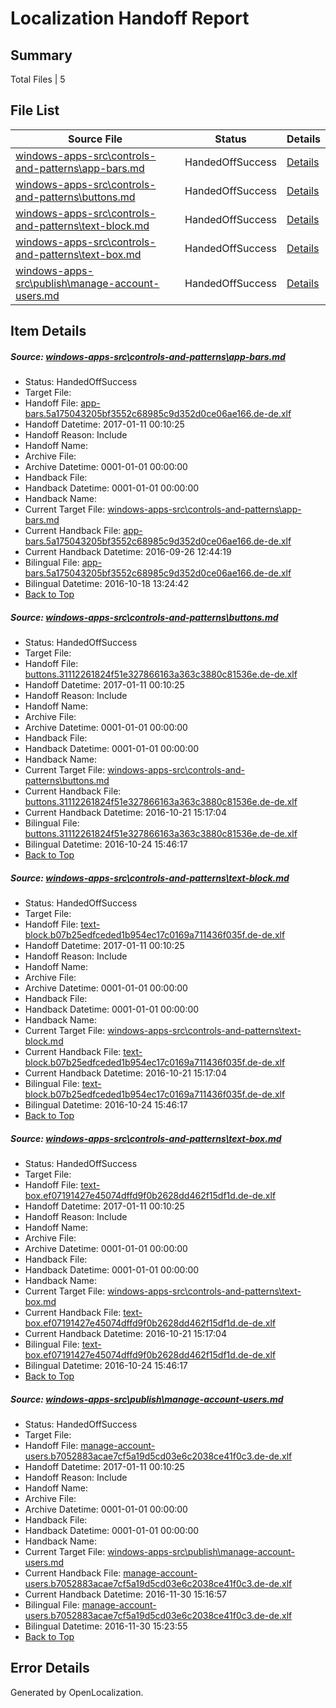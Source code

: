 # <a name='report-top'></a> Localization Handoff Report

## Summary
 Total Files | 5

## File List
 Source File | Status | Details 
 ----------- | ------ | ------- 
 [windows-apps-src\controls-and-patterns\app-bars.md](https://cpubwin.visualstudio.com/windows-uwp/_git/windows-uwp/commit/1845fae96db65e32adac7f954de3f88f56ca81bf?path=windows-apps-src%2Fcontrols-and-patterns%2Fapp-bars.md&_a=contents) | HandedOffSuccess | [Details](#01869ea568ec128a6a7f9b87523b089c0a300fe51691)
 [windows-apps-src\controls-and-patterns\buttons.md](https://cpubwin.visualstudio.com/windows-uwp/_git/windows-uwp/commit/1845fae96db65e32adac7f954de3f88f56ca81bf?path=windows-apps-src%2Fcontrols-and-patterns%2Fbuttons.md&_a=contents) | HandedOffSuccess | [Details](#4f1c3291b1dd32176dec4dc11ab903853043dc511693)
 [windows-apps-src\controls-and-patterns\text-block.md](https://cpubwin.visualstudio.com/windows-uwp/_git/windows-uwp/commit/1845fae96db65e32adac7f954de3f88f56ca81bf?path=windows-apps-src%2Fcontrols-and-patterns%2Ftext-block.md&_a=contents) | HandedOffSuccess | [Details](#ec4c0e93a278bd5f3aa2b7be5ed6b80fc12181323206)
 [windows-apps-src\controls-and-patterns\text-box.md](https://cpubwin.visualstudio.com/windows-uwp/_git/windows-uwp/commit/1845fae96db65e32adac7f954de3f88f56ca81bf?path=windows-apps-src%2Fcontrols-and-patterns%2Ftext-box.md&_a=contents) | HandedOffSuccess | [Details](#9ce268494e4cf7367e22254aa6d20d4b2a24f22a3207)
 [windows-apps-src\publish\manage-account-users.md](https://cpubwin.visualstudio.com/windows-uwp/_git/windows-uwp/commit/26c6d718156661176798e6a30c83b69994191382?path=windows-apps-src%2Fpublish%2Fmanage-account-users.md&_a=contents) | HandedOffSuccess | [Details](#b941d7640483d25c2d87bac32b9ba5e3dfecc7e25759)

## Item Details
##### <a name='01869ea568ec128a6a7f9b87523b089c0a300fe51691'></a> Source: [windows-apps-src\controls-and-patterns\app-bars.md](https://cpubwin.visualstudio.com/windows-uwp/_git/windows-uwp/commit/1845fae96db65e32adac7f954de3f88f56ca81bf?path=windows-apps-src%2Fcontrols-and-patterns%2Fapp-bars.md&_a=contents)
* Status: HandedOffSuccess
* Target File: 
* Handoff File: [app-bars.5a175043205bf3552c68985c9d352d0ce06ae166.de-de.xlf](https://cpubwin.visualstudio.com/windows-uwp/_git/WDCLib.handoff/commit/d6546606e843a94f3efa7ce0adeec757a9acb9a7?path=ol-handoff%2Fcpubwin%2Fwindows-uwp.de-de%2Fmaster%2Fapp-bars.5a175043205bf3552c68985c9d352d0ce06ae166.de-de.xlf&_a=contents)
* Handoff Datetime: 2017-01-11 00:10:25
* Handoff Reason: Include
* Handoff Name: 
* Archive File: 
* Archive Datetime: 0001-01-01 00:00:00
* Handback File: 
* Handback Datetime: 0001-01-01 00:00:00
* Handback Name: 
* Current Target File: [windows-apps-src\controls-and-patterns\app-bars.md](https://cpubwin.visualstudio.com/windows-uwp/_git/windows-uwp.de-de/commit/bd18ae6d5d38832091e0ddecaff4b7000623d830?path=windows-apps-src%2Fcontrols-and-patterns%2Fapp-bars.md&_a=contents)
* Current Handback File: [app-bars.5a175043205bf3552c68985c9d352d0ce06ae166.de-de.xlf](https://cpubwin.visualstudio.com/windows-uwp/_git/WDCLib.handback/commit/628ba96e56c142c61ba716ca85d7a08ad45914fb?path=ol-handback%2FMicrosoft%2Fwindows-apps.de-de%2Fmaster%2Fapp-bars.5a175043205bf3552c68985c9d352d0ce06ae166.de-de.xlf&_a=contents)
* Current Handback Datetime: 2016-09-26 12:44:19
* Bilingual File: [app-bars.5a175043205bf3552c68985c9d352d0ce06ae166.de-de.xlf](https://cpubwin.visualstudio.com/windows-uwp/_git/WDCLib.handback/commit/628ba96e56c142c61ba716ca85d7a08ad45914fb?path=ol-handback%2FMicrosoft%2Fwindows-apps.de-de%2Fmaster%2Fapp-bars.5a175043205bf3552c68985c9d352d0ce06ae166.de-de.xlf&_a=contents)
* Bilingual Datetime: 2016-10-18 13:24:42
* [Back to Top](#report-top)

##### <a name='4f1c3291b1dd32176dec4dc11ab903853043dc511693'></a> Source: [windows-apps-src\controls-and-patterns\buttons.md](https://cpubwin.visualstudio.com/windows-uwp/_git/windows-uwp/commit/1845fae96db65e32adac7f954de3f88f56ca81bf?path=windows-apps-src%2Fcontrols-and-patterns%2Fbuttons.md&_a=contents)
* Status: HandedOffSuccess
* Target File: 
* Handoff File: [buttons.31112261824f51e327866163a363c3880c81536e.de-de.xlf](https://cpubwin.visualstudio.com/windows-uwp/_git/WDCLib.handoff/commit/d6546606e843a94f3efa7ce0adeec757a9acb9a7?path=ol-handoff%2Fcpubwin%2Fwindows-uwp.de-de%2Fmaster%2Fbuttons.31112261824f51e327866163a363c3880c81536e.de-de.xlf&_a=contents)
* Handoff Datetime: 2017-01-11 00:10:25
* Handoff Reason: Include
* Handoff Name: 
* Archive File: 
* Archive Datetime: 0001-01-01 00:00:00
* Handback File: 
* Handback Datetime: 0001-01-01 00:00:00
* Handback Name: 
* Current Target File: [windows-apps-src\controls-and-patterns\buttons.md](https://cpubwin.visualstudio.com/windows-uwp/_git/windows-uwp.de-de/commit/c3cc6ddc6f3b2e0e594b3a771a3787b6567d88e5?path=windows-apps-src%2Fcontrols-and-patterns%2Fbuttons.md&_a=contents)
* Current Handback File: [buttons.31112261824f51e327866163a363c3880c81536e.de-de.xlf](https://cpubwin.visualstudio.com/windows-uwp/_git/WDCLib.handback/commit/af7251542093aa676fc710fa76cce8c29961cc27?path=ol-handback%2FMicrosoft%2Fwindows-apps.de-de%2Fmaster%2Fbuttons.31112261824f51e327866163a363c3880c81536e.de-de.xlf&_a=contents)
* Current Handback Datetime: 2016-10-21 15:17:04
* Bilingual File: [buttons.31112261824f51e327866163a363c3880c81536e.de-de.xlf](https://cpubwin.visualstudio.com/windows-uwp/_git/WDCLib.handback/commit/af7251542093aa676fc710fa76cce8c29961cc27?path=ol-handback%2FMicrosoft%2Fwindows-apps.de-de%2Fmaster%2Fbuttons.31112261824f51e327866163a363c3880c81536e.de-de.xlf&_a=contents)
* Bilingual Datetime: 2016-10-24 15:46:17
* [Back to Top](#report-top)

##### <a name='ec4c0e93a278bd5f3aa2b7be5ed6b80fc12181323206'></a> Source: [windows-apps-src\controls-and-patterns\text-block.md](https://cpubwin.visualstudio.com/windows-uwp/_git/windows-uwp/commit/1845fae96db65e32adac7f954de3f88f56ca81bf?path=windows-apps-src%2Fcontrols-and-patterns%2Ftext-block.md&_a=contents)
* Status: HandedOffSuccess
* Target File: 
* Handoff File: [text-block.b07b25edfceded1b954ec17c0169a711436f035f.de-de.xlf](https://cpubwin.visualstudio.com/windows-uwp/_git/WDCLib.handoff/commit/d6546606e843a94f3efa7ce0adeec757a9acb9a7?path=ol-handoff%2Fcpubwin%2Fwindows-uwp.de-de%2Fmaster%2Ftext-block.b07b25edfceded1b954ec17c0169a711436f035f.de-de.xlf&_a=contents)
* Handoff Datetime: 2017-01-11 00:10:25
* Handoff Reason: Include
* Handoff Name: 
* Archive File: 
* Archive Datetime: 0001-01-01 00:00:00
* Handback File: 
* Handback Datetime: 0001-01-01 00:00:00
* Handback Name: 
* Current Target File: [windows-apps-src\controls-and-patterns\text-block.md](https://cpubwin.visualstudio.com/windows-uwp/_git/windows-uwp.de-de/commit/c3cc6ddc6f3b2e0e594b3a771a3787b6567d88e5?path=windows-apps-src%2Fcontrols-and-patterns%2Ftext-block.md&_a=contents)
* Current Handback File: [text-block.b07b25edfceded1b954ec17c0169a711436f035f.de-de.xlf](https://cpubwin.visualstudio.com/windows-uwp/_git/WDCLib.handback/commit/af7251542093aa676fc710fa76cce8c29961cc27?path=ol-handback%2FMicrosoft%2Fwindows-apps.de-de%2Fmaster%2Ftext-block.b07b25edfceded1b954ec17c0169a711436f035f.de-de.xlf&_a=contents)
* Current Handback Datetime: 2016-10-21 15:17:04
* Bilingual File: [text-block.b07b25edfceded1b954ec17c0169a711436f035f.de-de.xlf](https://cpubwin.visualstudio.com/windows-uwp/_git/WDCLib.handback/commit/af7251542093aa676fc710fa76cce8c29961cc27?path=ol-handback%2FMicrosoft%2Fwindows-apps.de-de%2Fmaster%2Ftext-block.b07b25edfceded1b954ec17c0169a711436f035f.de-de.xlf&_a=contents)
* Bilingual Datetime: 2016-10-24 15:46:17
* [Back to Top](#report-top)

##### <a name='9ce268494e4cf7367e22254aa6d20d4b2a24f22a3207'></a> Source: [windows-apps-src\controls-and-patterns\text-box.md](https://cpubwin.visualstudio.com/windows-uwp/_git/windows-uwp/commit/1845fae96db65e32adac7f954de3f88f56ca81bf?path=windows-apps-src%2Fcontrols-and-patterns%2Ftext-box.md&_a=contents)
* Status: HandedOffSuccess
* Target File: 
* Handoff File: [text-box.ef07191427e45074dffd9f0b2628dd462f15df1d.de-de.xlf](https://cpubwin.visualstudio.com/windows-uwp/_git/WDCLib.handoff/commit/d6546606e843a94f3efa7ce0adeec757a9acb9a7?path=ol-handoff%2Fcpubwin%2Fwindows-uwp.de-de%2Fmaster%2Ftext-box.ef07191427e45074dffd9f0b2628dd462f15df1d.de-de.xlf&_a=contents)
* Handoff Datetime: 2017-01-11 00:10:25
* Handoff Reason: Include
* Handoff Name: 
* Archive File: 
* Archive Datetime: 0001-01-01 00:00:00
* Handback File: 
* Handback Datetime: 0001-01-01 00:00:00
* Handback Name: 
* Current Target File: [windows-apps-src\controls-and-patterns\text-box.md](https://cpubwin.visualstudio.com/windows-uwp/_git/windows-uwp.de-de/commit/c3cc6ddc6f3b2e0e594b3a771a3787b6567d88e5?path=windows-apps-src%2Fcontrols-and-patterns%2Ftext-box.md&_a=contents)
* Current Handback File: [text-box.ef07191427e45074dffd9f0b2628dd462f15df1d.de-de.xlf](https://cpubwin.visualstudio.com/windows-uwp/_git/WDCLib.handback/commit/af7251542093aa676fc710fa76cce8c29961cc27?path=ol-handback%2FMicrosoft%2Fwindows-apps.de-de%2Fmaster%2Ftext-box.ef07191427e45074dffd9f0b2628dd462f15df1d.de-de.xlf&_a=contents)
* Current Handback Datetime: 2016-10-21 15:17:04
* Bilingual File: [text-box.ef07191427e45074dffd9f0b2628dd462f15df1d.de-de.xlf](https://cpubwin.visualstudio.com/windows-uwp/_git/WDCLib.handback/commit/af7251542093aa676fc710fa76cce8c29961cc27?path=ol-handback%2FMicrosoft%2Fwindows-apps.de-de%2Fmaster%2Ftext-box.ef07191427e45074dffd9f0b2628dd462f15df1d.de-de.xlf&_a=contents)
* Bilingual Datetime: 2016-10-24 15:46:17
* [Back to Top](#report-top)

##### <a name='b941d7640483d25c2d87bac32b9ba5e3dfecc7e25759'></a> Source: [windows-apps-src\publish\manage-account-users.md](https://cpubwin.visualstudio.com/windows-uwp/_git/windows-uwp/commit/26c6d718156661176798e6a30c83b69994191382?path=windows-apps-src%2Fpublish%2Fmanage-account-users.md&_a=contents)
* Status: HandedOffSuccess
* Target File: 
* Handoff File: [manage-account-users.b7052883acae7cf5a19d5cd03e6c2038ce41f0c3.de-de.xlf](https://cpubwin.visualstudio.com/windows-uwp/_git/WDCLib.handoff/commit/d6546606e843a94f3efa7ce0adeec757a9acb9a7?path=ol-handoff%2Fcpubwin%2Fwindows-uwp.de-de%2Fmaster%2Fmanage-account-users.b7052883acae7cf5a19d5cd03e6c2038ce41f0c3.de-de.xlf&_a=contents)
* Handoff Datetime: 2017-01-11 00:10:25
* Handoff Reason: Include
* Handoff Name: 
* Archive File: 
* Archive Datetime: 0001-01-01 00:00:00
* Handback File: 
* Handback Datetime: 0001-01-01 00:00:00
* Handback Name: 
* Current Target File: [windows-apps-src\publish\manage-account-users.md](https://cpubwin.visualstudio.com/windows-uwp/_git/windows-uwp.de-de/commit/a67a4e3ca127e22fbdb3beae1c3ae56ebcbbaab6?path=windows-apps-src%2Fpublish%2Fmanage-account-users.md&_a=contents)
* Current Handback File: [manage-account-users.b7052883acae7cf5a19d5cd03e6c2038ce41f0c3.de-de.xlf](https://cpubwin.visualstudio.com/windows-uwp/_git/WDCLib.handback/commit/af36407019824e4d536486ec56eebef02f0f65af?path=ol-handback%2Fcpubwin%2Fwindows-uwp.de-de%2Fmaster%2Fmanage-account-users.b7052883acae7cf5a19d5cd03e6c2038ce41f0c3.de-de.xlf&_a=contents)
* Current Handback Datetime: 2016-11-30 15:16:57
* Bilingual File: [manage-account-users.b7052883acae7cf5a19d5cd03e6c2038ce41f0c3.de-de.xlf](https://cpubwin.visualstudio.com/windows-uwp/_git/WDCLib.handback/commit/af36407019824e4d536486ec56eebef02f0f65af?path=ol-handback%2Fcpubwin%2Fwindows-uwp.de-de%2Fmaster%2Fmanage-account-users.b7052883acae7cf5a19d5cd03e6c2038ce41f0c3.de-de.xlf&_a=contents)
* Bilingual Datetime: 2016-11-30 15:23:55
* [Back to Top](#report-top)


## Error Details

Generated by OpenLocalization.
